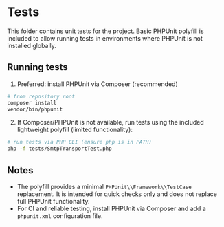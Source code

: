 # Tests

This folder contains unit tests for the project. Basic PHPUnit polyfill is included to allow running tests in environments where PHPUnit is not installed globally.

Running tests
------------

1. Preferred: install PHPUnit via Composer (recommended)

```bash
# from repository root
composer install
vendor/bin/phpunit
```

2. If Composer/PHPUnit is not available, run tests using the included lightweight polyfill (limited functionality):

```bash
# run tests via PHP CLI (ensure php is in PATH)
php -f tests/SmtpTransportTest.php
```

Notes
-----
- The polyfill provides a minimal `PHPUnit\\Framework\\TestCase` replacement. It is intended for quick checks only and does not replace full PHPUnit functionality.
- For CI and reliable testing, install PHPUnit via Composer and add a `phpunit.xml` configuration file.


